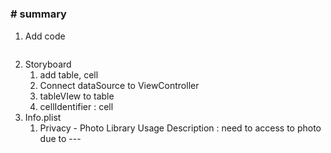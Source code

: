 # # 



### # summary

1. Add code

```swift

```

2. Storyboard
   1. add table, cell
   2. Connect dataSource to ViewController
   3. tableVIew to table
   4. cellIdentifier : cell
3. Info.plist
   1. Privacy - Photo Library Usage Description : need to access to photo due to ---